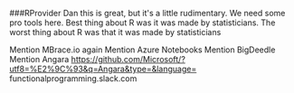 



###RProvider
Dan this is great, but it's a little rudimentary. We need some pro tools here.
Best thing about R was it was made by statisticians. The worst thing about R was that it was made by statisticians

Mention MBrace.io again
Mention Azure Notebooks
Mention BigDeedle
Mention Angara https://github.com/Microsoft/?utf8=%E2%9C%93&q=Angara&type=&language=
functionalprogramming.slack.com
